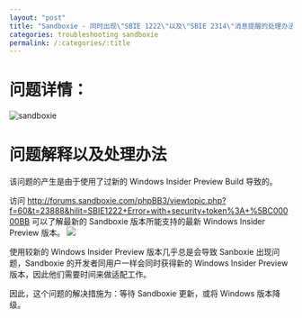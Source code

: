 ```yaml
---
layout: "post"
title: "Sandboxie - 同时出现\"SBIE 1222\"以及\"SBIE 2314\"消息提醒的处理办法"
categories: troubleshooting sandboxie
permalink: /:categories/:title
---
```


# 问题详情：
![sandboxie](https://i.imgur.com/dTQYBR2.png)

# 问题解释以及处理办法

该问题的产生是由于使用了过新的 Windows Insider Preview Build 导致的。

访问 http://forums.sandboxie.com/phpBB3/viewtopic.php?f=60&t=23888&hilit=SBIE1222+Error+with+security+token%3A+%5BC00000BB 可以了解最新的 Sandboxie 版本所能支持的最新 Windows Insider Preview 版本。
![](https://i.imgur.com/xCS0e9s.jpg)

使用较新的 Windows Insider Preview 版本几乎总是会导致 Sanboxie 出现问题，Sandboxie 的开发者同用户一样会同时获得新的 Windows Insider Preview 版本，因此他们需要时间来做适配工作。

因此，这个问题的解决措施为：等待 Sandboxie 更新，或将 Windows 版本降级。
